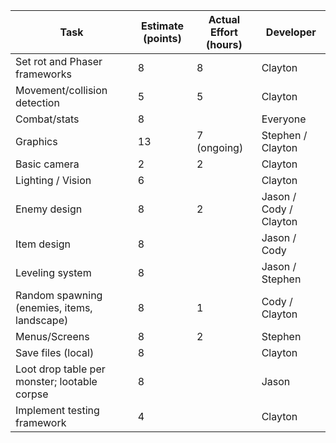 | Task                                         | Estimate (points) | Actual Effort (hours) | Developer              |
| ---                                          | ---               | ---                   | ---                    |
| Set rot and Phaser frameworks                | 8                 | 8                     | Clayton                |
| Movement/collision detection                 | 5                 | 5                     | Clayton                |
| Combat/stats                                 | 8                 |                       | Everyone               |
| Graphics                                     | 13                | 7 (ongoing)           | Stephen / Clayton      |
| Basic camera                                 | 2                 | 2                     | Clayton                |
| Lighting / Vision                            | 6                 |                       | Clayton                |
| Enemy design                                 | 8                 | 2                     | Jason / Cody / Clayton |
| Item design                                  | 8                 |                       | Jason / Cody           |
| Leveling system                              | 8                 |                       | Jason / Stephen        |
| Random spawning (enemies, items, landscape)  | 8                 | 1                     | Cody / Clayton         |
| Menus/Screens                                | 8                 | 2                     | Stephen                |
| Save files (local)                           | 8                 |                       | Clayton                |
| Loot drop table per monster; lootable corpse | 8                 |                       | Jason                  |
| Implement testing framework                  | 4                 |                       | Clayton                |

